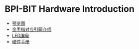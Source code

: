 # BPI-BIT Hardware Introduction

- [预览图](https://github.com/BPI-STEAM/BPI-BIT#led%E7%BC%96%E5%8F%B7)
- [金手指对应引脚介绍](https://github.com/BPI-STEAM/BPI-BIT#%E5%BC%95%E8%84%9A%E5%AE%9A%E4%B9%89)
- [LED编号](https://github.com/BPI-STEAM/BPI-BIT#led%E7%BC%96%E5%8F%B7)
- [硬件手册](https://github.com/BPI-STEAM/BPI-BIT/tree/master/doc)
